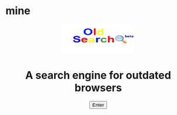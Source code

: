# mine
<link rel="SHORTCUT ICON"
href="images/Oldsearchfavicon.ico">
<html>
<body>
<center>
      <a href="http://github.oldsearch.rf.gd/">
      <img src="images/oldsearchlogo.png" alt="OldSearch(beta)" width="200" height="80"></a>
<br>
<p>
<h1>A search engine for outdated browsers</h1>
<a href="http://github.oldsearch.rf.gd/"><button>Enter</button></a>
</p>
</center>
</body>
</html>
